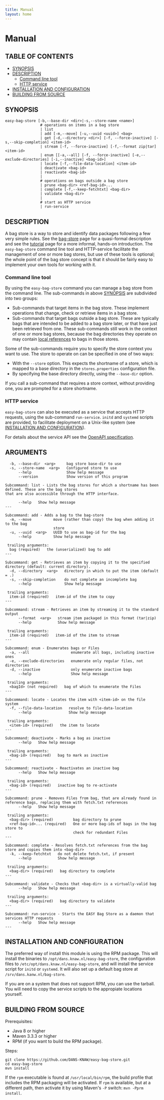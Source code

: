 ```yaml
---
title: Manual
layout: home
---
```


Manual
======

TABLE OF CONTENTS
-----------------

* [SYNOPSIS](#synopsis)
* [DESCRIPTION](#description)
    + [Command line tool](#command-line-tool)
    + [HTTP service](#http-service)
* [INSTALLATION AND CONFIGURATION](#installation-and-configuration)
* [BUILDING FROM SOURCE](#building-from-source)

SYNOPSIS
--------

    easy-bag-store [-b,--base-dir <dir>|-s,--store-name <name>]
                    # operations on items in a bag store
                    | list
                    | add [-m,--move] [-u,--uuid <uuid>] <bag>
                    | get [-d,--directory <dir>] [-f, --force-inactive] [-s,--skip-completion] <item-id>
                    | stream [-f, --force-inactive] [-f,--format zip|tar] <item-id>
                    | enum [[-a,--all] [-f, --force-inactive] [-e,--exclude-directories] [-i,--inactive] <bag-id>]
                    | locate [-f,--file-data-location] <item-id>
                    | deactivate <bag-id>
                    | reactivate <bag-id>
                    |
                    # operations on bags outside a bag store
                    | prune <bag-dir> <ref-bag-id>...
                    | complete [-f,--keep-fetchtxt] <bag-dir>
                    | validate <bag-dir>
                    |
                    # start as HTTP service
                    | run-service
                          

DESCRIPTION
-----------
A bag store is a way to store and identify data packages following a few very simple rules. See the [bag-store] page
for a quasi-formal description and see the [tutorial] page for a more informal, hands-on introduction. The `easy-bag-store` 
command line tool and HTTP-service facilitate the management of one or more bag stores, but use of these tools is optional; 
the whole point of the bag store concept is that it should be fairly easy to implement your own tools for working with it.

[bag-store]: 03_definitions.html
[tutorial]: 04_tutorial.html

### Command line tool
By using the `easy-bag-store` command you can manage a bag store from the command line. The sub-commands in above 
[SYNOPSIS](#synopsis) are subdivided into two groups:

* Sub-commands that target items in the bag store. These implement operations that change, check or retrieve items in a bag store.
* Sub-commands that target bags outside a bag store. These are typically bags that are intended to be 
  added to a bag store later, or that have just been retrieved from one. These sub-commands still work in the context of one or
  more bag stores, because the bag directories they operate on may contain [local references] to bags in those stores.
  
Some of the sub-commands require you to specify the store context you want to use. The store to operate on can be specified
in one of two ways:

* With the `--store` option. This expects the shortname of a store, which is mapped to a base directory in the `stores.properties`
  configuration file.
* By specifying the base directory directly, using the `--base-dir` option.

If you call a sub-command that requires a store context, without providing one, you are prompted for a store shortname.

### HTTP service
`easy-bag-store` can also be executed as a service that accepts HTTP requests, using the sub-command `run-service`. `initd` and
`systemd` scripts are provided, to facilitate deployment on a Unix-like system (see [INSTALLATION AND CONFIGURATION](#installation-and-configuration)).

For details about the service API see the [OpenAPI specification].

[OpenAPI specification]: ./api.html
[local references]: 03_definitions.html#local-item-uri

ARGUMENTS
---------

      -b, --base-dir  <arg>     bag store base-dir to use
      -s, --store-name  <arg>   Configured store to use
          --help                Show help message
          --version             Show version of this program
    
    Subcommand: list - Lists the bag stores for which a shortname has been defined. These are the bag stores
    that are also accessible through the HTTP interface.
    
          --help   Show help message
    ---
    
    Subcommand: add - Adds a bag to the bag-store
      -m, --move          move (rather than copy) the bag when adding it to the bag
                          store
      -u, --uuid  <arg>   UUID to use as bag-id for the bag
          --help          Show help message
    
     trailing arguments:
      bag (required)   the (unserialized) bag to add
    ---
    
    Subcommand: get - Retrieves an item by copying it to the specified directory (default: current directory).
      -d, --directory  <arg>   directory in which to put the item (default = .)
      -s, --skip-completion    do not complete an incomplete bag
          --help               Show help message
    
     trailing arguments:
      item-id (required)   item-id of the item to copy
    ---
    
    Subcommand: stream - Retrieves an item by streaming it to the standard output
          --format  <arg>   stream item packaged in this format (tar|zip)
          --help            Show help message
    
     trailing arguments:
      item-id (required)   item-id of the item to stream
    ---
    
    Subcommand: enum - Enumerates bags or Files
      -a, --all                   enumerate all bags, including inactive ones
      -e, --exclude-directories   enumerate only regular files, not directories
      -d, --inactive              only enumerate inactive bags
          --help                  Show help message
    
     trailing arguments:
      <bagId> (not required)   bag of which to enumerate the Files
    ---
    
    Subcommand: locate - Locates the item with <item-id> on the file system
      -f, --file-data-location   resolve to file-data-location
          --help                 Show help message
    
     trailing arguments:
      <item-id> (required)   the item to locate
    ---
    
    Subcommand: deactivate - Marks a bag as inactive
          --help   Show help message
    
     trailing arguments:
      <bag-id> (required)   bag to mark as inactive
    ---
    
    Subcommand: reactivate - Reactivates an inactive bag
          --help   Show help message
    
     trailing arguments:
      <bag-id> (required)   inactive bag to re-activate
    ---
    
    Subcommand: prune - Removes Files from bag, that are already found in reference bags, replacing them with fetch.txt references
          --help   Show help message
    
     trailing arguments:
      <bag-dir> (required)         bag directory to prune
      <ref-bag-id>... (required)   One or more bag-ids of bags in the bag store to
                                   check for redundant Files
    ---
    
    Subcommand: complete - Resolves fetch.txt references from the bag store and copies them into <bag-dir>
      -k, --keep-fetchtxt   do not delete fetch.txt, if present
          --help            Show help message
    
     trailing arguments:
      <bag-dir> (required)   bag directory to complete
    ---
    
    Subcommand: validate - Checks that <bag-dir> is a virtually-valid bag
          --help   Show help message
    
     trailing arguments:
      <bag-dir> (required)   bag directory to validate
    ---
    
    Subcommand: run-service - Starts the EASY Bag Store as a daemon that services HTTP requests
          --help   Show help message
    ---


INSTALLATION AND CONFIGURATION
------------------------------
The preferred way of install this module is using the RPM package. This will install the binaries to
`/opt/dans.knaw.nl/easy-bag-store`, the configuration files to `/etc/opt/dans.knaw.nl/easy-bag-store`,
and will install the service script for `initd` or `systemd`. It will also set up a default bag store
at `/srv/dans.kanw.nl/bag-store`.

If you are on a system that does not support RPM, you can use the tarball. You will need to copy the
service scripts to the appropiate locations yourself.

BUILDING FROM SOURCE
--------------------

Prerequisites:

* Java 8 or higher
* Maven 3.3.3 or higher
* RPM (if you want to build the RPM package).

Steps:

    git clone https://github.com/DANS-KNAW/easy-bag-store.git
    cd easy-bag-store
    mvn install

If the `rpm` executable is found at `/usr/local/bin/rpm`, the build profile that includes the RPM 
packaging will be activated. If `rpm` is available, but at a different path, then activate it by using
Maven's `-P` switch: `mvn -Pprm install`.